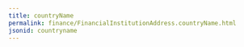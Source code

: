 ```yaml
---
title: countryName
permalink: finance/FinancialInstitutionAddress.countryName.html
jsonid: countryname
---
```

